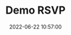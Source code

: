 ---
date: 2022-06-22 10:57:00
rsvpValue: "weather depending"
rsvpEventName: Example Event
rsvpURL: https://google.com
draft: true
title: Demo RSVP
---